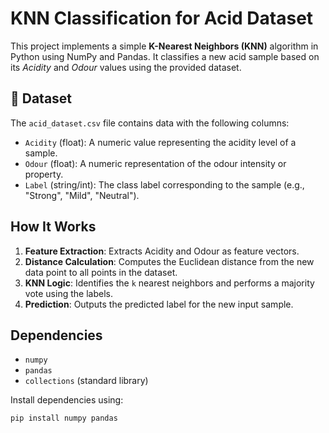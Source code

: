 # KNN Classification for Acid Dataset

This project implements a simple **K-Nearest Neighbors (KNN)** algorithm in Python using NumPy and Pandas. It classifies a new acid sample based on its *Acidity* and *Odour* values using the provided dataset.

## 📁 Dataset

The `acid_dataset.csv` file contains data with the following columns:

- `Acidity` (float): A numeric value representing the acidity level of a sample.
- `Odour` (float): A numeric representation of the odour intensity or property.
- `Label` (string/int): The class label corresponding to the sample (e.g., "Strong", "Mild", "Neutral").

##  How It Works

1. **Feature Extraction**: Extracts Acidity and Odour as feature vectors.
2. **Distance Calculation**: Computes the Euclidean distance from the new data point to all points in the dataset.
3. **KNN Logic**: Identifies the `k` nearest neighbors and performs a majority vote using the labels.
4. **Prediction**: Outputs the predicted label for the new input sample.

##  Dependencies

- `numpy`
- `pandas`
- `collections` (standard library)

Install dependencies using:

```bash
pip install numpy pandas


